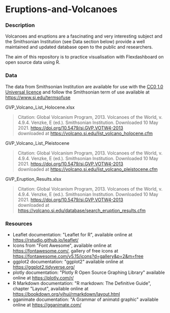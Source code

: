 # Eruptions-and-Volcanoes

### Description
Volcanoes and eruptions are a fascinating and very interesting subject and the Smithsonian Institution
(see Data section below) provide a well maintained and updated database open to the public and researchers.<br>

The aim of this repository is to practice visualisation with Flexdashboard on open source data using R.


### Data

The data from Smithsonian Institution are available for use with the [CC0 1.0 Universal licence](https://creativecommons.org/publicdomain/zero/1.0/)
and follow the Smithsonian term of use available at https://www.si.edu/termsofuse

GVP_Volcano_List_Holocene.xlsx
>Citation: Global Volcanism Program, 2013. Volcanoes of the World, v. 4.9.4. Venzke, E (ed.). Smithsonian Institution. Downloaded 10 May 2021. https://doi.org/10.5479/si.GVP.VOTW4-2013 <br>
downloaded at https://volcano.si.edu/list_volcano_holocene.cfm

GVP_Volcano_List_Pleistocene
>Citation: Global Volcanism Program, 2013. Volcanoes of the World, v. 4.9.4. Venzke, E (ed.). Smithsonian Institution. Downloaded 10 May 2021. https://doi.org/10.5479/si.GVP.VOTW4-2013 <br>
downloaded at  https://volcano.si.edu/list_volcano_pleistocene.cfm

GVP_Eruption_Results.xlsx
>Citation: Global Volcanism Program, 2013. Volcanoes of the World, v. 4.9.4. Venzke, E (ed.). Smithsonian Institution. Downloaded 10 May 2021. https://doi.org/10.5479/si.GVP.VOTW4-2013 <br>
downloaded at https://volcano.si.edu/database/search_eruption_results.cfm


### Resources
- Leaflet documentation: "Leaflet for R", available online at https://rstudio.github.io/leaflet/
- Icons from "Font Awesome",  available online at https://fontawesome.com/, gallery of free icons at https://fontawesome.com/v5.15/icons?d=gallery&p=2&m=free
- ggplot2 documentation: "ggplot2" available online at https://ggplot2.tidyverse.org/
- plotly documentation: "Plotly R Open Source Graphing Library" available online at https://plotly.com/r/
- R Markdown documentation: "R markdown: The Definitive Guide", chapter "Layout", available online at https://bookdown.org/yihui/rmarkdown/layout.html
- gganimate documentation: "A Grammar of animatd graphic" available online at https://gganimate.com/
